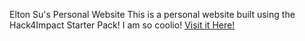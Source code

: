 Elton Su's Personal Website
This is a personal website built using the Hack4Impact Starter Pack!
I am so coolio!
[Visit it Here!](https://github.com/eltonnsu.github.io)